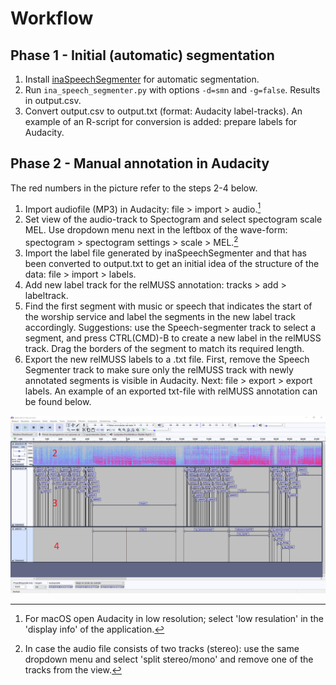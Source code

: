 # Workflow

## Phase 1 - Initial (automatic) segmentation

1. Install [inaSpeechSegmenter](https://github.com/ina-foss/inaSpeechSegmenter) for automatic segmentation. 
2. Run `ina_speech_segmenter.py` with options `-d=smn` and `-g=false`. Results in output.csv.
3. Convert output.csv to output.txt (format: Audacity label-tracks). An example of an R-script for conversion is added: prepare labels for Audacity.

## Phase 2 - Manual annotation in Audacity
The red numbers in the picture refer to the steps 2-4 below.

1. Import audiofile (MP3) in Audacity: file > import > audio.[^macos]
2. Set view of the audio-track to Spectogram and select spectogram scale MEL. Use dropdown menu next in the leftbox of the wave-form: spectogram > spectogram settings > scale > MEL.[^stereo]
4. Import the label file generated by inaSpeechSegmenter and that has been converted to output.txt to get an initial idea of the structure of the data: file > import > labels.
5. Add new label track for the relMUSS annotation: tracks > add > labeltrack.
6. Find the first segment with music or speech that indicates the start of the worship service and label the segments in the new label track accordingly. Suggestions: use the Speech-segmenter track to select a segment, and press CTRL(CMD)-B to create a new label in the relMUSS track. Drag the borders of the segment to match its required length.
7. Export the new relMUSS labels to a .txt file. First, remove the Speech Segmenter track to make sure only the relMUSS track with newly annotated segments is visible in Audacity. Next: file > export > export labels. An example of an exported txt-file with relMUSS annotation can be found below.


![Audacity-example; part of the relMUSS label-track.](img/labels-testkerkdienst-audacity-20200927-nrs.png)

[^macos]: For macOS open Audacity in low resolution; select 'low resulation' in the 'display info' of the application.
[^stereo]: In case the audio file consists of two tracks (stereo): use the same dropdown menu and select 'split stereo/mono' and remove one of the tracks from the view.

